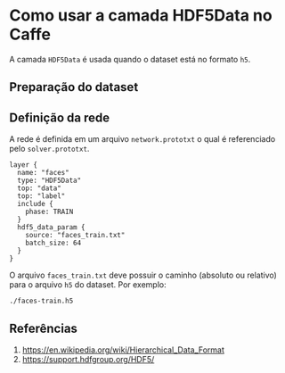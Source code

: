 # Como usar a camada HDF5Data no Caffe

A camada `HDF5Data` é usada quando o dataset está no formato `h5`.

## Preparação do dataset

## Definição da rede

A rede é definida em um arquivo `network.prototxt` o qual é referenciado pelo `solver.prototxt`.

~~~
layer {
  name: "faces"
  type: "HDF5Data"
  top: "data"
  top: "label"
  include {
    phase: TRAIN
  }
  hdf5_data_param {
    source: "faces_train.txt"
    batch_size: 64
  }
}
~~~

O arquivo `faces_train.txt` deve possuir o caminho (absoluto ou relativo) para o arquivo `h5` do dataset. Por exemplo:

~~~
./faces-train.h5
~~~

## Referências

1. https://en.wikipedia.org/wiki/Hierarchical_Data_Format
2. https://support.hdfgroup.org/HDF5/
